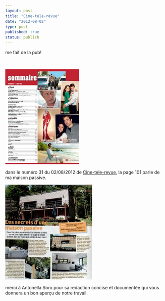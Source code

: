 ```yaml
---
layout: post
title: "Cine-tele-revue"
date: "2012-08-02"
type: post
published: true
status: publish
---
```


me fait de la pub!

 

[![](/images/2012/08/framer-234x300.jpg "framer")](/images/2012/08/framer.jpg)

dans le numéro 31 du 02/08/2012 de [Cine-tele-revue](http://www.cinetelerevue.be/), la page 101 parle de ma maison passive.

[![](/images/2012/08/0033-275x300.jpg "003")](/images/2012/08/0033.jpg)

merci à Antonella Soro pour sa redaction concise et documentée qui vous donnera un bon aperçu de notre travail.
